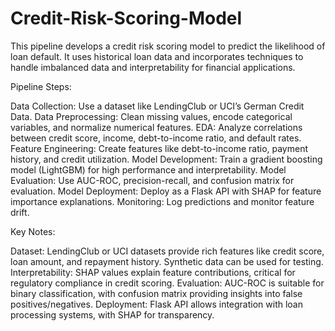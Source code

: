 # Credit-Risk-Scoring-Model
This pipeline develops a credit risk scoring model to predict the likelihood of loan default. It uses historical loan data and incorporates techniques to handle imbalanced data and interpretability for financial applications.


Pipeline Steps:

Data Collection: Use a dataset like LendingClub or UCI’s German Credit Data.
Data Preprocessing: Clean missing values, encode categorical variables, and normalize numerical features.
EDA: Analyze correlations between credit score, income, debt-to-income ratio, and default rates.
Feature Engineering: Create features like debt-to-income ratio, payment history, and credit utilization.
Model Development: Train a gradient boosting model (LightGBM) for high performance and interpretability.
Model Evaluation: Use AUC-ROC, precision-recall, and confusion matrix for evaluation.
Model Deployment: Deploy as a Flask API with SHAP for feature importance explanations.
Monitoring: Log predictions and monitor feature drift.


Key Notes:

Dataset: LendingClub or UCI datasets provide rich features like credit score, loan amount, and repayment history. Synthetic data can be used for testing.
Interpretability: SHAP values explain feature contributions, critical for regulatory compliance in credit scoring.
Evaluation: AUC-ROC is suitable for binary classification, with confusion matrix providing insights into false positives/negatives.
Deployment: Flask API allows integration with loan processing systems, with SHAP for transparency.
